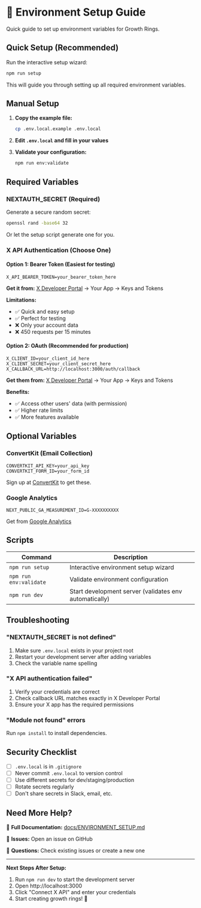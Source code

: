 # 🔐 Environment Setup Guide

Quick guide to set up environment variables for Growth Rings.

## Quick Setup (Recommended)

Run the interactive setup wizard:

```bash
npm run setup
```

This will guide you through setting up all required environment variables.

## Manual Setup

1. **Copy the example file:**
   ```bash
   cp .env.local.example .env.local
   ```

2. **Edit `.env.local` and fill in your values**

3. **Validate your configuration:**
   ```bash
   npm run env:validate
   ```

## Required Variables

### NEXTAUTH_SECRET (Required)

Generate a secure random secret:

```bash
openssl rand -base64 32
```

Or let the setup script generate one for you.

### X API Authentication (Choose One)

#### Option 1: Bearer Token (Easiest for testing)

```env
X_API_BEARER_TOKEN=your_bearer_token_here
```

**Get it from:** [X Developer Portal](https://developer.x.com/en/portal/dashboard) → Your App → Keys and Tokens

**Limitations:**
- ✅ Quick and easy setup
- ✅ Perfect for testing
- ❌ Only your account data
- ❌ 450 requests per 15 minutes

#### Option 2: OAuth (Recommended for production)

```env
X_CLIENT_ID=your_client_id_here
X_CLIENT_SECRET=your_client_secret_here
X_CALLBACK_URL=http://localhost:3000/auth/callback
```

**Get them from:** [X Developer Portal](https://developer.x.com/en/portal/dashboard) → Your App → Keys and Tokens

**Benefits:**
- ✅ Access other users' data (with permission)
- ✅ Higher rate limits
- ✅ More features available

## Optional Variables

### ConvertKit (Email Collection)

```env
CONVERTKIT_API_KEY=your_api_key
CONVERTKIT_FORM_ID=your_form_id
```

Sign up at [ConvertKit](https://convertkit.com/) to get these.

### Google Analytics

```env
NEXT_PUBLIC_GA_MEASUREMENT_ID=G-XXXXXXXXXX
```

Get from [Google Analytics](https://analytics.google.com/)

## Scripts

| Command | Description |
|---------|-------------|
| `npm run setup` | Interactive environment setup wizard |
| `npm run env:validate` | Validate environment configuration |
| `npm run dev` | Start development server (validates env automatically) |

## Troubleshooting

### "NEXTAUTH_SECRET is not defined"

1. Make sure `.env.local` exists in your project root
2. Restart your development server after adding variables
3. Check the variable name spelling

### "X API authentication failed"

1. Verify your credentials are correct
2. Check callback URL matches exactly in X Developer Portal
3. Ensure your X app has the required permissions

### "Module not found" errors

Run `npm install` to install dependencies.

## Security Checklist

- [ ] `.env.local` is in `.gitignore`
- [ ] Never commit `.env.local` to version control
- [ ] Use different secrets for dev/staging/production
- [ ] Rotate secrets regularly
- [ ] Don't share secrets in Slack, email, etc.

## Need More Help?

📖 **Full Documentation:** [docs/ENVIRONMENT_SETUP.md](docs/ENVIRONMENT_SETUP.md)

🐛 **Issues:** Open an issue on GitHub

💬 **Questions:** Check existing issues or create a new one

---

**Next Steps After Setup:**

1. Run `npm run dev` to start the development server
2. Open http://localhost:3000
3. Click "Connect X API" and enter your credentials
4. Start creating growth rings! 🎨